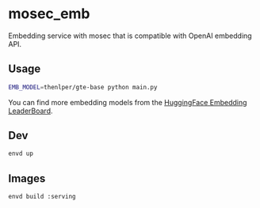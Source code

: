 # mosec_emb

Embedding service with mosec that is compatible with OpenAI embedding API.

## Usage

```bash
EMB_MODEL=thenlper/gte-base python main.py
```

You can find more embedding models from the [HuggingFace Embedding LeaderBoard](https://huggingface.co/spaces/mteb/leaderboard).

## Dev

```bash
envd up
```

## Images

```bash
envd build :serving
```
